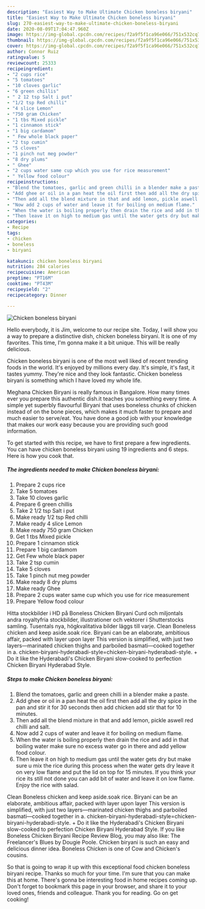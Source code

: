 ```yaml
---
description: "Easiest Way to Make Ultimate Chicken boneless biryani"
title: "Easiest Way to Make Ultimate Chicken boneless biryani"
slug: 270-easiest-way-to-make-ultimate-chicken-boneless-biryani
date: 2020-08-09T17:04:47.960Z
image: https://img-global.cpcdn.com/recipes/f2a9f5f1ca96e066/751x532cq70/chicken-boneless-biryani-recipe-main-photo.jpg
thumbnail: https://img-global.cpcdn.com/recipes/f2a9f5f1ca96e066/751x532cq70/chicken-boneless-biryani-recipe-main-photo.jpg
cover: https://img-global.cpcdn.com/recipes/f2a9f5f1ca96e066/751x532cq70/chicken-boneless-biryani-recipe-main-photo.jpg
author: Connor Ruiz
ratingvalue: 5
reviewcount: 25333
recipeingredient:
- "2 cups rice"
- "5 tomatoes"
- "10 cloves garlic"
- "6 green chillis"
- " 2 12 tsp Salt i put"
- "1/2 tsp Red chilli"
- "4 slice Lemon"
- "750 gram Chicken"
- "1 tbs Mixed pickle"
- "1 cinnamon stick"
- "1 big cardamom"
- " Few whole black paper"
- "2 tsp cumin"
- "5 cloves"
- "1 pinch nut meg powder"
- "8 dry plums"
- " Ghee"
- "2 cups water same cup which you use for rice measurement"
- " Yellow food colour"
recipeinstructions:
- "Blend the tomatoes, garlic and green chilli in a blender make a paste."
- "Add ghee or oil in a pan heat the oil first then add all the dry spice in the pan and stir it for 30 seconds then add chicken add stir that for 10 minutes."
- "Then add all the blend mixture in that and add lemon, pickle aswell red chilli and salt."
- "Now add 2 cups of water and leave it for boiling on medium flame."
- "When the water is boiling properly then drain the rice and add in that boiling water make sure no excess water go in there and add yellow food colour."
- "Then leave it on high to medium gas until the water gets dry but make sure u mix the rice during this process when the water gets dry leave it on very low flame and put the lid on top for 15 minutes. If you think your rice its still not done you can add bit of water and leave it on low flame. Enjoy the rice with salad."
categories:
- Recipe
tags:
- chicken
- boneless
- biryani

katakunci: chicken boneless biryani 
nutrition: 284 calories
recipecuisine: American
preptime: "PT16M"
cooktime: "PT43M"
recipeyield: "2"
recipecategory: Dinner

---
```



![Chicken boneless biryani](https://img-global.cpcdn.com/recipes/f2a9f5f1ca96e066/751x532cq70/chicken-boneless-biryani-recipe-main-photo.jpg)

Hello everybody, it is Jim, welcome to our recipe site. Today, I will show you a way to prepare a distinctive dish, chicken boneless biryani. It is one of my favorites. This time, I'm gonna make it a bit unique. This will be really delicious.

Chicken boneless biryani is one of the most well liked of recent trending foods in the world. It's enjoyed by millions every day. It's simple, it's fast, it tastes yummy. They're nice and they look fantastic. Chicken boneless biryani is something which I have loved my whole life.

Meghana Chicken Biryani is really famous in Bangalore. How many times ever you prepare this authentic dish.it teaches you something every time. A simple yet superbly flavourful Biryani that uses boneless chunks of chicken instead of on the bone pieces, which makes it much faster to prepare and much easier to serve/eat. You have done a good job with your knowledge that makes our work easy because you are providing such good information.


To get started with this recipe, we have to first prepare a few ingredients. You can have chicken boneless biryani using 19 ingredients and 6 steps. Here is how you cook that.

<!--inarticleads1-->

##### The ingredients needed to make Chicken boneless biryani:

1. Prepare 2 cups rice
1. Take 5 tomatoes
1. Take 10 cloves garlic
1. Prepare 6 green chillis
1. Take  2 1/2 tsp Salt i put
1. Make ready 1/2 tsp Red chilli
1. Make ready 4 slice Lemon
1. Make ready 750 gram Chicken
1. Get 1 tbs Mixed pickle
1. Prepare 1 cinnamon stick
1. Prepare 1 big cardamom
1. Get  Few whole black paper
1. Take 2 tsp cumin
1. Take 5 cloves
1. Take 1 pinch nut meg powder
1. Make ready 8 dry plums
1. Make ready  Ghee
1. Prepare 2 cups water same cup which you use for rice measurement
1. Prepare  Yellow food colour


Hitta stockbilder i HD på Boneless Chicken Biryani Curd och miljontals andra royaltyfria stockbilder, illustrationer och vektorer i Shutterstocks samling. Tusentals nya, högkvalitativa bilder läggs till varje. Clean Boneless chicken and keep aside.soak rice. Biryani can be an elaborate, ambitious affair, packed with layer upon layer This version is simplified, with just two layers—marinated chicken thighs and parboiled basmati—cooked together in a. chicken-biryani-hyderabadi-style=chicken-biryani-hyderabadi-style. + Do it like the Hyderabadi&#39;s Chicken Biryani slow-cooked to perfection Chicken Biryani Hyderabad Style. 

<!--inarticleads2-->

##### Steps to make Chicken boneless biryani:

1. Blend the tomatoes, garlic and green chilli in a blender make a paste.
1. Add ghee or oil in a pan heat the oil first then add all the dry spice in the pan and stir it for 30 seconds then add chicken add stir that for 10 minutes.
1. Then add all the blend mixture in that and add lemon, pickle aswell red chilli and salt.
1. Now add 2 cups of water and leave it for boiling on medium flame.
1. When the water is boiling properly then drain the rice and add in that boiling water make sure no excess water go in there and add yellow food colour.
1. Then leave it on high to medium gas until the water gets dry but make sure u mix the rice during this process when the water gets dry leave it on very low flame and put the lid on top for 15 minutes. If you think your rice its still not done you can add bit of water and leave it on low flame. Enjoy the rice with salad.


Clean Boneless chicken and keep aside.soak rice. Biryani can be an elaborate, ambitious affair, packed with layer upon layer This version is simplified, with just two layers—marinated chicken thighs and parboiled basmati—cooked together in a. chicken-biryani-hyderabadi-style=chicken-biryani-hyderabadi-style. + Do it like the Hyderabadi&#39;s Chicken Biryani slow-cooked to perfection Chicken Biryani Hyderabad Style. If you like Boneless Chicken Biryani Recipe Review Blog, you may also like: The Freelancer&#39;s Blues by Dougie Poole. Chicken biryani is such an easy and delicious dinner idea. Boneless Chicken is one of Cow and Chicken&#39;s cousins. 

So that is going to wrap it up with this exceptional food chicken boneless biryani recipe. Thanks so much for your time. I'm sure that you can make this at home. There's gonna be interesting food in home recipes coming up. Don't forget to bookmark this page in your browser, and share it to your loved ones, friends and colleague. Thank you for reading. Go on get cooking!

